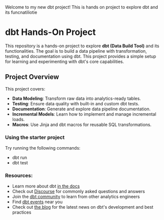 Welcome to my new dbt project!
This is hands on project to explore dbt and its funcnatiliotie

# dbt Hands-On Project

This repository is a hands-on project to explore **dbt (Data Build Tool)** and its functionalities. The goal is to build a data pipeline with transformation, testing, and documentation using dbt. This project provides a simple setup for learning and experimenting with dbt's core capabilities.

## Project Overview

This project covers:
- **Data Modeling**: Transform raw data into analytics-ready tables.
- **Testing**: Ensure data quality with built-in and custom dbt tests.
- **Documentation**: Generate and explore data pipeline documentation.
- **Incremental Models**: Learn how to implement and manage incremental loads.
- **Macros**: Use Jinja and dbt macros for reusable SQL transformations.


### Using the starter project

Try running the following commands:
- dbt run
- dbt test


### Resources:
- Learn more about dbt [in the docs](https://docs.getdbt.com/docs/introduction)
- Check out [Discourse](https://discourse.getdbt.com/) for commonly asked questions and answers
- Join the [dbt community](https://getdbt.com/community) to learn from other analytics engineers
- Find [dbt events](https://events.getdbt.com) near you
- Check out [the blog](https://blog.getdbt.com/) for the latest news on dbt's development and best practices
